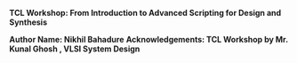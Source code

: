 **TCL Workshop: From Introduction to Advanced Scripting for Design and Synthesis**

**Author Name: Nikhil Bahadure**
**Acknowledgements: TCL Workshop by Mr. Kunal Ghosh , VLSI System Design**
